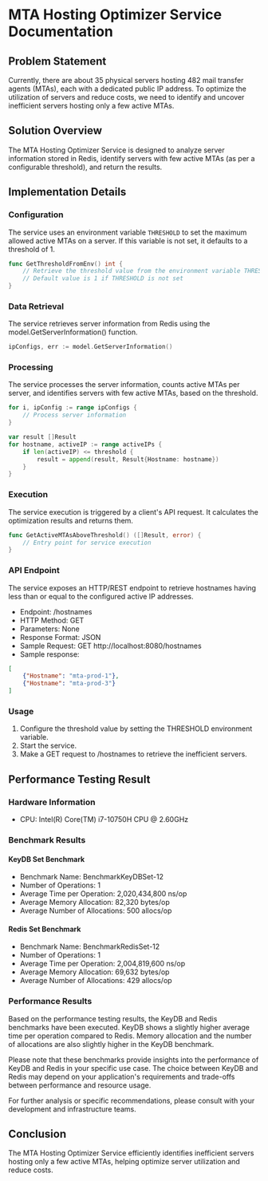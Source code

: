 # MTA Hosting Optimizer Service Documentation

## Problem Statement

Currently, there are about 35 physical servers hosting 482 mail transfer agents (MTAs), each with a dedicated public IP address. To optimize the utilization of servers and reduce costs, we need to identify and uncover inefficient servers hosting only a few active MTAs.

## Solution Overview

The MTA Hosting Optimizer Service is designed to analyze server information stored in Redis, identify servers with few active MTAs (as per a configurable threshold), and return the results.

## Implementation Details

### Configuration

The service uses an environment variable `THRESHOLD` to set the maximum allowed active MTAs on a server. If this variable is not set, it defaults to a threshold of 1.

```go
func GetThresholdFromEnv() int {
    // Retrieve the threshold value from the environment variable THRESHOLD
    // Default value is 1 if THRESHOLD is not set
}
```

### Data Retrieval
The service retrieves server information from Redis using the model.GetServerInformation() function.

```go
ipConfigs, err := model.GetServerInformation()
```

### Processing
The service processes the server information, counts active MTAs per server, and identifies servers with few active MTAs, based on the threshold.

```go
for i, ipConfig := range ipConfigs {
    // Process server information
}

var result []Result
for hostname, activeIP := range activeIPs {
    if len(activeIP) <= threshold {
        result = append(result, Result{Hostname: hostname})
    }
}
```

### Execution
The service execution is triggered by a client's API request. It calculates the optimization results and returns them.

```go
func GetActiveMTAsAboveThreshold() ([]Result, error) {
    // Entry point for service execution
}
```

### API Endpoint
The service exposes an HTTP/REST endpoint to retrieve hostnames having less than or equal to the configured active IP addresses.

- Endpoint: /hostnames
- HTTP Method: GET
- Parameters: None
- Response Format: JSON
- Sample Request: GET http://localhost:8080/hostnames
- Sample response:

```json
[
    {"Hostname": "mta-prod-1"},
    {"Hostname": "mta-prod-3"}
]
```
### Usage

1. Configure the threshold value by setting the THRESHOLD environment variable.
2. Start the service.
3. Make a GET request to /hostnames to retrieve the inefficient servers.

## Performance Testing Result

### Hardware Information

- CPU: Intel(R) Core(TM) i7-10750H CPU @ 2.60GHz

### Benchmark Results

#### KeyDB Set Benchmark

- Benchmark Name: BenchmarkKeyDBSet-12
- Number of Operations: 1
- Average Time per Operation: 2,020,434,800 ns/op
- Average Memory Allocation: 82,320 bytes/op
- Average Number of Allocations: 500 allocs/op

#### Redis Set Benchmark

- Benchmark Name: BenchmarkRedisSet-12
- Number of Operations: 1
- Average Time per Operation: 2,004,819,600 ns/op
- Average Memory Allocation: 69,632 bytes/op
- Average Number of Allocations: 429 allocs/op

### Performance Results

Based on the performance testing results, the KeyDB and Redis benchmarks have been executed. KeyDB shows a slightly higher average time per operation compared to Redis. Memory allocation and the number of allocations are also slightly higher in the KeyDB benchmark.

Please note that these benchmarks provide insights into the performance of KeyDB and Redis in your specific use case. The choice between KeyDB and Redis may depend on your application's requirements and trade-offs between performance and resource usage.

For further analysis or specific recommendations, please consult with your development and infrastructure teams.


## Conclusion
The MTA Hosting Optimizer Service efficiently identifies inefficient servers hosting only a few active MTAs, helping optimize server utilization and reduce costs.